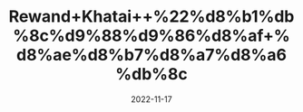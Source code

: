 ---
title: 'Rewand+Khatai++%22%d8%b1%db%8c%d9%88%d9%86%d8%af+%d8%ae%d8%b7%d8%a7%d8%a6%db%8c'
date: '2022-11-17' 
metatag: '' 
inventory: '0' 
draft: false 
# meta description 
shortDescripton: '+indian+Rhubrb+Root+%22+Revend+khatai+is+one+of+the+best+remedy+for+those+who+suffer+pain+in+the+body+++It+eliminates+obstruction+during+menstruation.++It+can+cure+patients+of+Hapatites'
description: 'Herbs+%d8%ac%da%91%db%8c+%d8%a8%d9%88%d9%b9%db%8c'
longdescription: ''
tags: ''
brand: ''
subCategory: ''
sellCount: '0'
featured: True
# product Price
price: '50.0'
# Product Short Description
shortDescription: '+indian+Rhubrb+Root+%22+Revend+khatai+is+one+of+the+best+remedy+for+those+who+suffer+pain+in+the+body+++It+eliminates+obstruction+during+menstruation.++It+can+cure+patients+of+Hapatites'
productID: '98843128-1229-ED11-9968-005056B3A416'
type: 'products'
category: 'Herbs+%d8%ac%da%91%db%8c+%d8%a8%d9%88%d9%b9%db%8c' 
thumnailproduct: 'https://eraconnect.blob.core.windows.net/product-images/aminsaddiquidawakhana/98843128-1229-ED11-9968-005056B3A416.webp' 
images:
  - image: 'https://eraconnect.blob.core.windows.net/product-images/aminsaddiquidawakhana/98843128-1229-ED11-9968-005056B3A416.webp'  
Variants:
---
